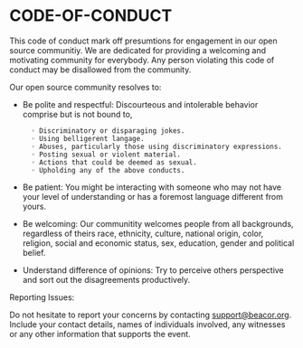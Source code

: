 # CODE-OF-CONDUCT

This code of conduct mark off presumtions for engagement in our open source communitiy. We are dedicated for providing a welcoming and motivating community for everybody. Any person violating this code of conduct may be disallowed from the community.


Our open source community resolves to:

- Be polite and respectful: 
Discourteous and intolerable behavior comprise but is not bound to,
      
        ◦ Discriminatory or disparaging jokes. 
        ◦ Using belligerent langage.  
        ◦ Abuses, particularly those using discriminatory expressions.
        ◦ Posting sexual or violent material.
        ◦ Actions that could be deemed as sexual.
        ◦ Upholding any of the above conducts.
          
- Be patient:
You might be interacting with someone who may not have your level of understanding or has a foremost language different from yours.

- Be welcoming:
Our communitity welcomes people from all backgrounds, regardless of theirs race, ethnicity, culture, national origin, color, religion, social and economic status, sex, education, gender and political belief.

- Understand difference of opinions:
Try to perceive others perspective and sort out the disagreements productively.

Reporting Issues:

Do not hesitate to report your concerns by contacting support@beacor.org. Include your contact details, names of individuals involved, any witnesses or any other information that supports the event. 
